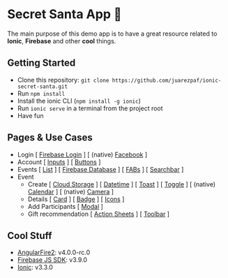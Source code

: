 # Secret Santa App 🎁

The main purpose of this demo app is to have a great resource related to **Ionic**, **Firebase** and other **cool** things.

## Getting Started

- Clone this repository: `git clone https://github.com/juarezpaf/ionic-secret-santa.git`
- Run `npm install`
- Install the ionic CLI (`npm install -g ionic`)
- Run `ionic serve` in a terminal from the project root
- Have fun

## Pages & Use Cases

- Login [ [Firebase Login](https://github.com/angular/angularfire2/blob/master/docs/Auth-with-Ionic3-Angular4.md) ] [ (native) [Facebook](https://ionicframework.com/docs/native/facebook) ]
- Account [ [Inputs](https://ionicframework.com/docs/components/#inputs) ] [ [Buttons](https://ionicframework.com/docs/components/#buttons) ]
- Events [ [List](https://ionicframework.com/docs/components/#lists) ] [ [Firebase Database](https://firebase.google.com/products/database/) ] [ [FABs](https://ionicframework.com/docs/components/#fabs) ] [ [Searchbar](https://ionicframework.com/docs/components/#searchbar) ]
- Event
  - Create [ [Cloud Storage](https://firebase.google.com/products/storage/) ] [ [Datetime](https://ionicframework.com/docs/components/#datetime) ] [ [Toast](https://ionicframework.com/docs/components/#toast) ] [ [Toggle](https://ionicframework.com/docs/components/#toggle) ] [ (native) [Calendar](https://ionicframework.com/docs/native/calendar/) ] [ (native) [Camera](https://ionicframework.com/docs/native/camera) ]
  - Details [ [Card](https://ionicframework.com/docs/components/#cards) ] [ [Badge](https://ionicframework.com/docs/components/#badges) ] [ [Icons](https://ionicframework.com/docs/ionicons/) ]
  - Add Participants [ [Modal](https://ionicframework.com/docs/components/#modals) ]
  - Gift recommendation [ [Action Sheets](https://ionicframework.com/docs/components/#action-sheets) ] [ [Toolbar](https://ionicframework.com/docs/components/#toolbar) ]

## Cool Stuff

- [AngularFire2](https://github.com/angular/angularfire2): v4.0.0-rc.0
- [Firebase JS SDK](https://github.com/firebase/firebase-js-sdk): v3.9.0
- [Ionic](https://github.com/ionic-team/ionic): v3.3.0
